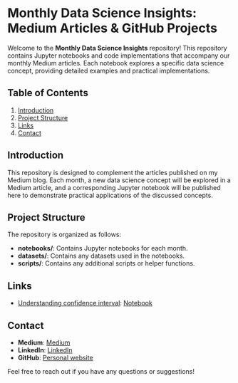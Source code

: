 # Monthly Data Science Insights: Medium Articles & GitHub Projects

Welcome to the **Monthly Data Science Insights** repository! This repository contains Jupyter notebooks and code implementations that accompany our monthly Medium articles. Each notebook explores a specific data science concept, providing detailed examples and practical implementations.

## Table of Contents

1. [Introduction](#introduction)
2. [Project Structure](#project-structure)
3. [Links](#links)
4. [Contact](#contact)

## Introduction

This repository is designed to complement the articles published on my Medium blog. Each month, a new data science concept will be explored in a Medium article, and a corresponding Jupyter notebook will be published here to demonstrate practical applications of the discussed concepts.

## Project Structure

The repository is organized as follows:


- **notebooks/**: Contains Jupyter notebooks for each month.
- **datasets/**: Contains any datasets used in the notebooks.
- **scripts/**: Contains any additional scripts or helper functions.

## Links

- [Understanding confidence interval](https://medium.com/@cartelgouabou/understanding-confidence-intervals-in-medical-task-prediction-c7694a1d3205): [Notebook](https://medium.com/@cartelgouabou/understanding-confidence-intervals-in-medical-task-prediction-c7694a1d3205)


## Contact

- **Medium**: [Medium](https://medium.com/@yourprofile)
- **LinkedIn**: [LinkedIn](https://www.linkedin.com/in/yourprofile)
- **GitHub**: [Personal website](https://github.com/yourprofile)

Feel free to reach out if you have any questions or suggestions!
